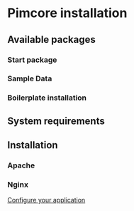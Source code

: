 # Pimcore installation

## Available packages

### Start package

### Sample Data 

### Boilerplate installation 

## System requirements

## Installation

### Apache

### Nginx

[Configure your application](!Start/Configuration)




